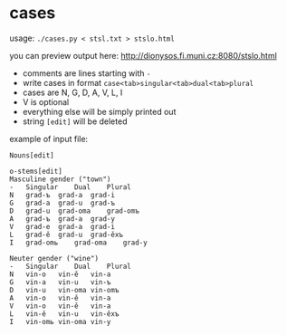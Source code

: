 # cases

usage: `./cases.py < stsl.txt > stslo.html`

you can preview output here: http://dionysos.fi.muni.cz:8080/stslo.html

- comments are lines starting with `-`
- write cases in format `case<tab>singular<tab>dual<tab>plural`
- cases are N, G, D, A, V, L, I
- V is optional
- everything else will be simply printed out
- string `[edit]` will be deleted

example of input file:
```
Nouns[edit]

o-stems[edit]
Masculine gender ("town")
-	Singular	Dual	Plural
N	grad-ъ	grad-a	grad-i
G	grad-a	grad-u	grad-ъ
D	grad-u	grad-oma	grad-omъ
A	grad-ъ	grad-a	grad-y
V	grad-e	grad-a	grad-i
L	grad-ě	grad-u	grad-ěxъ
I	grad-omь	grad-oma	grad-y

Neuter gender ("wine")
-	Singular	Dual	Plural
N	vin-o	vin-ě	vin-a
G	vin-a	vin-u	vin-ъ
D	vin-u	vin-oma	vin-omъ
A	vin-o	vin-ě	vin-a
V	vin-o	vin-ě	vin-a
L	vin-ě	vin-u	vin-ěxъ
I	vin-omь	vin-oma	vin-y
```
